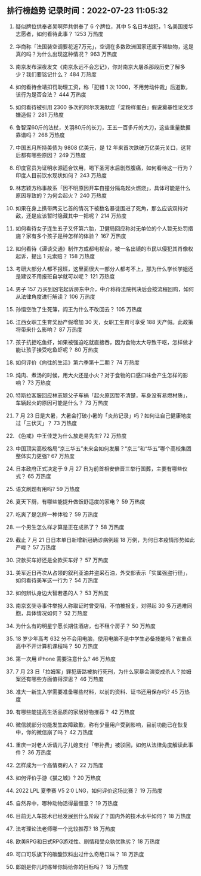 
## 排行榜趋势 记录时间：2022-07-23 11:05:32
  
  1. 疑似牌位供奉者吴啊萍共供奉了 6 个牌位，其中 5 名日本战犯，1 名美国援华志愿者，如何看待此事？ 1253 万热度
    
  2. 华商称「法国装空调要花近7万元」，空调在多数欧洲国家还属于稀缺物，这是真的吗？为什么出现这种情况？ 963 万热度
    
  3. 南京发布深夜发文《南京永远不会忘记》，你对南京大屠杀那段历史了解多少？我们要铭记什么？ 484 万热度
    
  4. 如何看待金靖扣罚助理工资，称「犯错 1 次 1000，不用劳动仲裁」后道歉，该行为是否合法？ 444 万热度
    
  5. 如何看待被引用 2300 多次的阿尔茨海默症「淀粉样蛋白」假说奠基性论文涉嫌造假？ 281 万热度
    
  6. 鲁智深60斤的法杖，关羽80斤的长刀，王五一百多斤的大刀，这些重量数据靠谱吗？ 268 万热度
    
  7. 中国五月所持美债为 9808 亿美元，是 12 年来首次跌破万亿美元关口，这背后都有哪些原因？ 249 万热度
    
  8. 印度官员为证明水源适合饮用，喝下圣河水后剧烈腹痛，如何看待这一行为？印度人目前饮水现状如何？ 243 万热度
    
  9. 林志颖方称事故系「因不明原因开车自撞分隔岛起火燃烧」，具体可能是什么原因导致的？为何会起火？ 240 万热度
    
  10. 如果在身上携带两支匕首的情况下被数名暴徒围进了死角，那么应该双持对敌，还是应该暂时隐藏其中一把呢？ 214 万热度
    
  11. 如何看待女子连生五子又怀第六胎，卫健局回应称对无单位的个人暂无处罚措施？家有多个孩子是种怎样的体验？ 167 万热度
    
  12. 如何看待《谭谈交通》制作方成都电视台，被一名出镜的市民以侵犯其肖像权起诉，提出 1 元索赔？ 158 万热度
    
  13. 考研大部分人都不报班，这里面很大一部分人都考不上，那为什么学长学姐还是建议不用报班自学就可以呢？ 121 万热度
    
  14. 男子 157 万买到凶宅起诉房东中介，中介称待法院判决后会按流程回购，如何从法律角度进行解读？ 106 万热度
    
  15. 孙悟空改了生死簿，阎王为什么不改回去？ 105 万热度
    
  16. 江西女职工生育奖励产假增加 30 天，女职工生育可享受 188 天产假。此政策将带来什么影响？ 87 万热度
    
  17. 孩子抗拒吃鱼虾，如果被强迫吃就直接吞，因为食物太大导致干呕，怎样做才能让孩子接受吃鱼虾呢？ 80 万热度
    
  18. 如何评价《向往的生活》第六季第十二期？ 74 万热度
    
  19. 炖肉、煮汤的时候，用大火还是小火？对于食物的口感口味会产生怎样的影响？ 73 万热度
    
  20. 特斯拉客服回应林志颖父子车祸「起火原因暂不清楚，车身没有易燃材质」，车辆起火的原因可能是什么？ 73 万热度
    
  21. 7 月 23 日是大暑，大暑会打破小暑的「炎热记录」吗？如何让自己健康地度过「三伏天」？ 73 万热度
    
  22. 《色戒》中王佳芝为什么放走易先生? 72 万热度
    
  23. 中国顶尖高校格局“京三华五”未来会如何发展？“京三”和“华五”哪个高校集团整体实力更强? 67 万热度
    
  24. 日本政府正式决定于 9 月 27 日为前首相安倍晋三举行国葬，主要有哪些仪式？ 65 万热度
    
  25. 语文刷题有用吗? 59 万热度
    
  26. 夏天下厨，有哪些能提升做饭舒适度的家电？ 59 万热度
    
  27. 吃爽了是怎样一种体验？ 59 万热度
    
  28. 一个男生怎么样才算是正在成熟了？ 58 万热度
    
  29. 截止 7 月 21 日日本单日新增新冠确诊病例超 18 万例，为何日本疫情形势如此严峻？ 57 万热度
    
  30. 贷款买车好还是全款买车好？ 57 万热度
    
  31. 美军近日再次从占领的叙利亚油井盗采石油，外交部表示「实属强盗行径」，如何看待美军这一行为？ 54 万热度
    
  32. 如何辨认身边大智若愚的人？ 53 万热度
    
  33. 南京玄奘寺事件举报人称取证时曾受阻，不怕被报复，对得起 30 多万遇难同胞，具体情况如何？ 52 万热度
    
  34. 为什么有的明星宁愿长期住酒店，也不租个房子？ 50 万热度
    
  35. 18 岁少年高考 632 分不会用电脑，使用电脑不是中学生必备技能吗？省重点高中不开计算机课程吗？ 50 万热度
    
  36. 第一次用 iPhone 需要注意什么? 46 万热度
    
  37. 7 月 23 日「拉姆案」罪犯唐路被执行死刑，为什么家暴会演变成杀人？拉姆案还有哪些方面值得深思？ 46 万热度
    
  38. 准大一新生入学需要准备哪些材料，以前的资料、证书还用保存吗? 45 万热度
    
  39. 有哪些能提高生活品质的家居好物推荐？ 42 万热度
    
  40. 微信就部分功能发生故障致歉，称有少量用户受到影响，目前功能已在恢复中，你的微信崩了吗？ 42 万热度
    
  41. 重庆一对老人诉请儿子儿媳支付「带孙费」被驳回，如何从法律角度解读此事件？ 36 万热度
    
  42. 怎样成为一个高情商的人？ 22 万热度
    
  43. 如何评价手游《猫之城》? 20 万热度
    
  44. 2022 LPL 夏季赛 V5 2:0 LNG，如何评价这场比赛？ 19 万热度
    
  45. 自然界中，哪种动物活得最惬意？ 19 万热度
    
  46. 目前无人车技术已经发展到什么阶段了？国内外的技术水平如何？ 18 万热度
    
  47. 法考理论法老师哪一个比较推荐? 18 万热度
    
  48. 欧美RPG和日式RPG游戏性、剧情和受众孰优孰劣？ 18 万热度
    
  49. 可口可乐旗下的碳酸饮料出过什么奇葩口味？ 18 万热度
    
  50. 郎朗是你儿时练琴你妈给你的目标吗？ 18 万热度
    